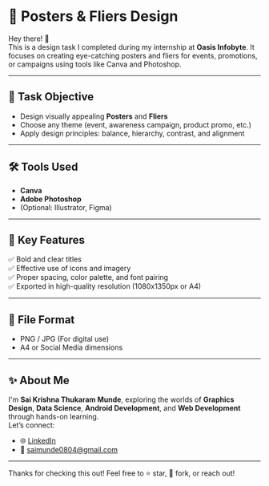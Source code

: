 # 🎨 Posters & Fliers Design

Hey there! 👋  
This is a design task I completed during my internship at **Oasis Infobyte**. It focuses on creating eye-catching posters and fliers for events, promotions, or campaigns using tools like Canva and Photoshop.

---

## 📌 Task Objective

- Design visually appealing **Posters** and **Fliers**  
- Choose any theme (event, awareness campaign, product promo, etc.)  
- Apply design principles: balance, hierarchy, contrast, and alignment

---

## 🛠️ Tools Used

- **Canva**  
- **Adobe Photoshop**  
- (Optional: Illustrator, Figma)

---

## 🎯 Key Features

✅ Bold and clear titles  
✅ Effective use of icons and imagery  
✅ Proper spacing, color palette, and font pairing  
✅ Exported in high-quality resolution (1080x1350px or A4)

---

## 📂 File Format

- PNG / JPG (For digital use)
- A4 or Social Media dimensions

---

## ✨ About Me

I'm **Sai Krishna Thukaram Munde**, exploring the worlds of **Graphics Design**, **Data Science**, **Android Development**, and **Web Development** through hands-on learning.  
Let’s connect:

- 🌐 [LinkedIn](https://www.linkedin.com/in/sai-krishna-munde-164b6332a)  
- 📧 saimunde0804@gmail.com

---

Thanks for checking this out! Feel free to ⭐ star, 🍴 fork, or reach out!
